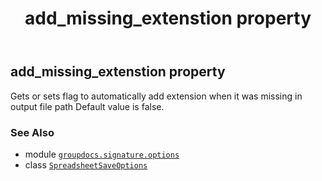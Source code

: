 ﻿---
title: add_missing_extenstion property
second_title: GroupDocs.Signature for Python via .NET API References
description: 
type: docs
url: /python-net/groupdocs.signature.options/spreadsheetsaveoptions/add_missing_extenstion/
is_root: false
weight: 30
---

## add_missing_extenstion property


Gets or sets flag to automatically add extension when it was missing in output file path
Default value is false.

### See Also
* module [`groupdocs.signature.options`](../../)
* class [`SpreadsheetSaveOptions`](/signature/python-net/groupdocs.signature.options/spreadsheetsaveoptions)

